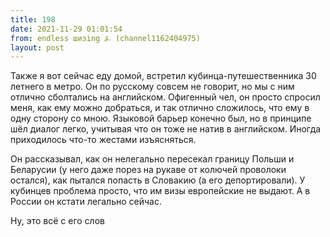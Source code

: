 ```yaml
---
title: 198
date: 2021-11-29 01:01:54
from: endless шизing ⍼ (channel1162404975)
layout: post
---
```


Также я вот сейчас еду домой, встретил кубинца-путешественника 30 летнего в метро. Он по русскому совсем не говорит, но мы с ним отлично сболтались на английском.
Офигенный чел, он просто спросил меня, как ему можно добраться, и так отлично сложилось, что ему в одну сторону со мною.
Языковой барьер конечно был, но в принципе шёл диалог легко, учитывая что он тоже не натив в английском. Иногда приходилось что-то жестами изъясняться.

Он рассказывал, как он нелегально пересекал границу Польши и Беларусии (у него даже порез на рукаве от колючей проволоки остался), как пытался попасть в Словакию (а его депортировали). У кубинцев проблема просто, что им визы европейские не выдают. А в России он кстати легально сейчас.

Ну, это всё с его слов
